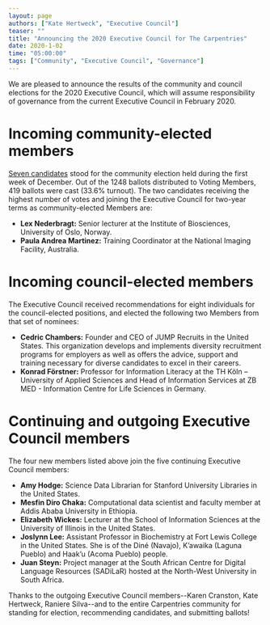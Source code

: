 ```yaml
---
layout: page
authors: ["Kate Hertweck", "Executive Council"]
teaser: ""
title: "Announcing the 2020 Executive Council for The Carpentries"
date: 2020-1-02
time: "05:00:00"
tags: ["Community", "Executive Council", "Governance"]
---
```


We are pleased to announce the results of the community and council elections for the 2020 Executive Council, which will assume responsibility of governance from the current Executive Council in February 2020.

# Incoming community-elected members

[Seven candidates](https://carpentries.org/blog/2019/12/executive-council-elections-2020/) stood for the community election held during the first week of December. Out of the 1248 ballots distributed to Voting Members, 419 ballots were cast (33.6% turnout). The two candidates receiving the highest number of votes and joining the Executive Council for two-year terms as community-elected Members are:

- **Lex Nederbragt:** Senior lecturer at the Institute of Biosciences, University of Oslo, Norway.
- **Paula Andrea Martinez:** Training Coordinator at the National Imaging Facility, Australia.


# Incoming council-elected members

The Executive Council received recommendations for eight individuals for the council-elected positions, and elected the following two Members from that set of nominees:

- **Cedric Chambers:** Founder and CEO of JUMP Recruits in the United States. This organization develops and implements diversity recruitment programs for employers as well as offers the advice, support and training necessary for diverse candidates to excel in their careers.
- **Konrad Förstner:** Professor for Information Literacy at the TH Köln – University of Applied Sciences and Head of Information Services at ZB MED - Information Centre for Life Sciences in Germany.

# Continuing and outgoing Executive Council members

The four new members listed above join the five continuing Executive Council members:

- **Amy Hodge:** Science Data Librarian for Stanford University Libraries in the United States.
- **Mesfin Diro Chaka:** Computational data scientist and faculty member at Addis Ababa University in Ethiopia.
- **Elizabeth Wickes:** Lecturer at the School of Information Sciences at the University of Illinois in the United States.
- **Joslynn Lee:** Assistant Professor in Biochemistry at Fort Lewis College in the United States. She is of the Diné (Navajo), K’awaika (Laguna Pueblo) and Haak’u (Acoma Pueblo) people.
- **Juan Steyn:** Project manager at the South African Centre for Digital Language Resources (SADiLaR) hosted at the North-West University in South Africa.

Thanks to the outgoing Executive Council members--Karen Cranston, Kate Hertweck, Raniere Silva--and to the entire Carpentries community for standing for election, recommending candidates, and submitting ballots!
